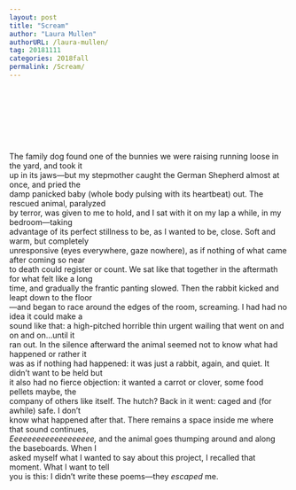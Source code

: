 ```yaml
---
layout: post
title: "Scream"
author: "Laura Mullen"
authorURL: /laura-mullen/
tag: 20181111
categories: 2018fall
permalink: /Scream/
---
```


<br><br>
<br><br>
<br><br>
<p sytle="line-height: 1.5; text-align: justify;">
The family dog found one of the bunnies we were raising running loose in the yard, and took it
<br>
up in its jaws—but my stepmother caught the German Shepherd almost at once, and pried the
<br>
damp panicked baby (whole body pulsing with its heartbeat) out. The rescued animal, paralyzed
<br>
by terror, was given to me to hold, and I sat with it on my lap a while, in my bedroom—taking
<br>
advantage of its perfect stillness to be, as I wanted to be, close. Soft and warm, but completely
<br>
unresponsive (eyes everywhere, gaze nowhere), as if nothing of what came after coming so near
<br>
to death could register or count. We sat like that together in the aftermath for what felt like a long
<br>
time, and gradually the frantic panting slowed. Then the rabbit kicked and leapt down to the floor
<br>
—and began to race around the edges of the room, screaming. I had had no idea it could make a
<br>
sound like that: a high-pitched horrible thin urgent wailing that went on and on and on…until it
<br>
ran out. In the silence afterward the animal seemed not to know what had happened or rather it
<br>
was as if nothing had happened: it was just a rabbit, again, and quiet. It didn’t want to be held but
<br>
it also had no fierce objection: it wanted a carrot or clover, some food pellets maybe, the
<br>
company of others like itself. The hutch? Back in it went: caged and (for awhile) safe. I don’t
<br>
 know what happened after that. There remains a space inside me where that sound continues,
<br>
<i>Eeeeeeeeeeeeeeeeeee,</i> and the animal goes thumping around and along the baseboards. When I
<br>
 asked myself what I wanted to say about this project, I recalled that moment. What I want to tell
<br>
you is this: I didn’t write these poems—they <i>escaped</i> me.
<br>
</p>
